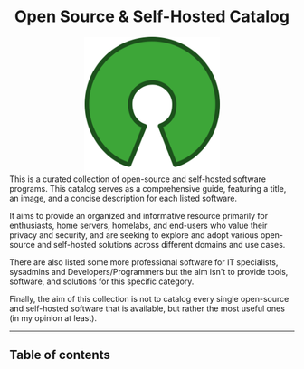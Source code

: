 <h1 align="center"> Open Source & Self-Hosted Catalog </h1>

<div align="center">
  
<img src="/images/Open_Source_Initiative.png" width="240" />

</div>
This is a curated collection of open-source and self-hosted software programs. This catalog serves as a comprehensive guide, featuring a title, an image, and a concise description for each listed software. 

It aims to provide an organized and informative resource primarily for enthusiasts, home servers, homelabs, and end-users who value their privacy and security, and are seeking to explore and adopt various open-source and self-hosted solutions across different domains and use cases. 

There are also listed some more professional software for IT specialists, sysadmins and Developers/Programmers but the aim isn't to provide tools, software, and solutions for this specific category. 

Finally, the aim of this collection is not to catalog every single open-source and self-hosted software that is available, but rather the most useful ones (in my opinion at least).



--------------------

## Table of contents
